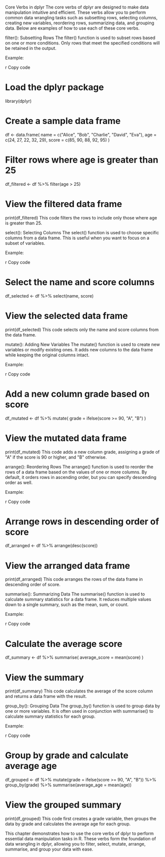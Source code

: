 Core Verbs in dplyr 
The core verbs of dplyr are designed to make data manipulation intuitive and efficient. These verbs allow you to perform common data wrangling tasks such as subsetting rows, selecting columns, creating new variables, reordering rows, summarizing data, and grouping data. Below are examples of how to use each of these core verbs.

filter(): Subsetting Rows
The filter() function is used to subset rows based on one or more conditions. Only rows that meet the specified conditions will be retained in the output.

Example:

r
Copy code
# Load the dplyr package
library(dplyr)

# Create a sample data frame
df <- data.frame(
  name = c("Alice", "Bob", "Charlie", "David", "Eva"),
  age = c(24, 27, 22, 32, 29),
  score = c(85, 90, 88, 92, 95)
)

# Filter rows where age is greater than 25
df_filtered <- df %>% filter(age > 25)

# View the filtered data frame
print(df_filtered)
This code filters the rows to include only those where age is greater than 25.

select(): Selecting Columns
The select() function is used to choose specific columns from a data frame. This is useful when you want to focus on a subset of variables.

Example:

r
Copy code
# Select the name and score columns
df_selected <- df %>% select(name, score)

# View the selected data frame
print(df_selected)
This code selects only the name and score columns from the data frame.

mutate(): Adding New Variables
The mutate() function is used to create new variables or modify existing ones. It adds new columns to the data frame while keeping the original columns intact.

Example:

r
Copy code
# Add a new column grade based on score
df_mutated <- df %>% mutate(
  grade = ifelse(score >= 90, "A", "B")
)

# View the mutated data frame
print(df_mutated)
This code adds a new column grade, assigning a grade of "A" if the score is 90 or higher, and "B" otherwise.

arrange(): Reordering Rows
The arrange() function is used to reorder the rows of a data frame based on the values of one or more columns. By default, it orders rows in ascending order, but you can specify descending order as well.

Example:

r
Copy code
# Arrange rows in descending order of score
df_arranged <- df %>% arrange(desc(score))

# View the arranged data frame
print(df_arranged)
This code arranges the rows of the data frame in descending order of score.

summarise(): Summarizing Data
The summarise() function is used to calculate summary statistics for a data frame. It reduces multiple values down to a single summary, such as the mean, sum, or count.

Example:

r
Copy code
# Calculate the average score
df_summary <- df %>% summarise(
  average_score = mean(score)
)

# View the summary
print(df_summary)
This code calculates the average of the score column and returns a data frame with the result.

group_by(): Grouping Data
The group_by() function is used to group data by one or more variables. It is often used in conjunction with summarise() to calculate summary statistics for each group.

Example:

r
Copy code
# Group by grade and calculate average age
df_grouped <- df %>% 
  mutate(grade = ifelse(score >= 90, "A", "B")) %>%
  group_by(grade) %>% 
  summarise(average_age = mean(age))

# View the grouped summary
print(df_grouped)
This code first creates a grade variable, then groups the data by grade and calculates the average age for each group.

This chapter demonstrates how to use the core verbs of dplyr to perform essential data manipulation tasks in R. These verbs form the foundation of data wrangling in dplyr, allowing you to filter, select, mutate, arrange, summarise, and group your data with ease.
